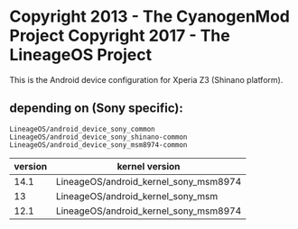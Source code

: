 Copyright 2013 - The CyanogenMod Project
Copyright 2017 - The LineageOS Project
======================================

This is the Android device configuration for Xperia Z3 (Shinano platform).

depending on (Sony specific):
-----------------------------

    LineageOS/android_device_sony_common
    LineageOS/android_device_sony_shinano-common
    LineageOS/android_device_sony_msm8974-common


| version | kernel version                        |
|---------|---------------------------------------|
| 14.1    | LineageOS/android_kernel_sony_msm8974 |
| 13      | LineageOS/android_kernel_sony_msm     |
| 12.1    | LineageOS/android_kernel_sony_msm8974 |
